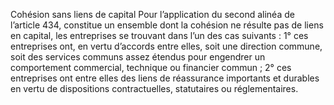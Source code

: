 Cohésion sans liens de capital
Pour l’application du second alinéa de l’article 434, constitue un ensemble dont la cohésion ne résulte pas de liens en capital, les entreprises se trouvant dans l’un des cas suivants :
1° ces entreprises ont, en vertu d’accords entre elles, soit une direction commune, soit des services communs assez étendus pour engendrer un comportement commercial, technique ou financier commun ;
2° ces entreprises ont entre elles des liens de réassurance importants et durables en vertu de dispositions contractuelles, statutaires ou réglementaires.